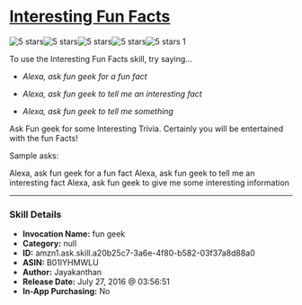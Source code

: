 # [Interesting Fun Facts](http://alexa.amazon.com/#skills/amzn1.ask.skill.a20b25c7-3a6e-4f80-b582-03f37a8d88a0)
![5 stars](../../images/ic_star_black_18dp_1x.png)![5 stars](../../images/ic_star_black_18dp_1x.png)![5 stars](../../images/ic_star_black_18dp_1x.png)![5 stars](../../images/ic_star_black_18dp_1x.png)![5 stars](../../images/ic_star_black_18dp_1x.png) 1

To use the Interesting Fun Facts skill, try saying...

* *Alexa, ask fun geek for a fun fact*

* *Alexa, ask fun geek to tell me an interesting fact*

* *Alexa, ask fun geek to tell me something*

Ask Fun geek for some Interesting Trivia. Certainly you will be entertained with the fun Facts!

Sample asks:

Alexa, ask fun geek for a fun fact 
Alexa, ask fun geek to tell me an interesting fact
Alexa, ask fun geek to give me some interesting information

***

### Skill Details

* **Invocation Name:** fun geek
* **Category:** null
* **ID:** amzn1.ask.skill.a20b25c7-3a6e-4f80-b582-03f37a8d88a0
* **ASIN:** B01IYHMWLU
* **Author:** Jayakanthan
* **Release Date:** July 27, 2016 @ 03:56:51
* **In-App Purchasing:** No
